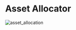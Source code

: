 # Asset Allocator


![asset_allocation](https://user-images.githubusercontent.com/72614349/103412086-bf019f00-4b30-11eb-8420-d3b128b673dc.png)
